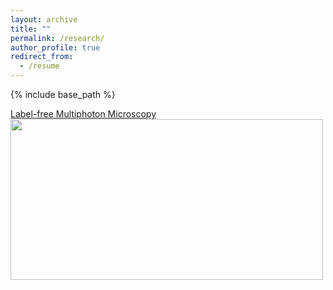 ```yaml
---
layout: archive
title: ""
permalink: /research/
author_profile: true
redirect_from:
  - /resume
---
```


{% include base_path %}


[Label-free Multiphoton Microscopy](LucasKreiss.github.io/research/mpm.md)
<br/><img src='/images/MPM.png' style="width:500px;height:257px;">

